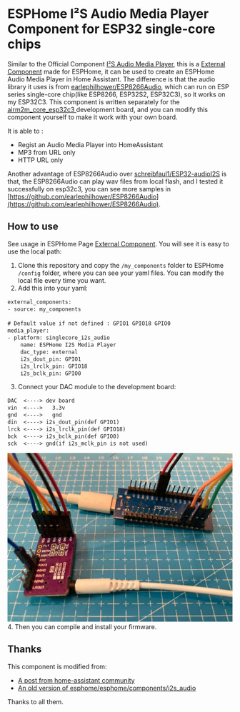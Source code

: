 # ESPHome I²S Audio Media Player Component for ESP32 single-core chips
Similar to the Official Component  [I²S Audio Media Player](https://esphome.io/components/media_player/i2s_audio), this is a [External Component](https://esphome.io/components/external_components.html) made for ESPHome, it can be used to create an ESPHome Audio Media Player in Home Assistant.
The difference is that the audio library it uses is from [earlephilhower/ESP8266Audio](https://github.com/earlephilhower/ESP8266Audio), which can run on ESP series single-core chip(like ESP8266, ESP32S2, ESP32C3), so it works on my ESP32C3. 
This component is written separately for the [airm2m_core_esp32c3 ](https://wiki.luatos.com/chips/esp32c3) development board, and you can modify this component yourself to make it work with your own board.

  It is able to :
- Regist an Audio Media Player into HomeAssistant
- MP3 from URL only
- HTTP URL only

Another advantage of  ESP8266Audio over [schreibfaul1/ESP32-audioI2S](https://github.com/schreibfaul1/ESP32-audioI2S) is that, the ESP8266Audio can play wav files from local flash, and I tested it successfully on esp32c3, you can see more samples in [https://github.com/earlephilhower/ESP8266Audio](https://github.com/earlephilhower/ESP8266Audio).

## How to use 
See usage in ESPHome Page [External Component](https://esphome.io/components/external_components.html).
You will see it is easy to use the local path:
1. Clone this repository and copy the `/my_components` folder  to ESPHome ` /config` folder, where you can see your yaml files.
You can modify the local file every time you want.
2. Add this into your yaml:
```
external_components:
- source: my_components

# Default value if not defined : GPIO1 GPIO18 GPIO0
media_player:
- platform: singlecore_i2s_audio
    name: ESPHome I2S Media Player
    dac_type: external
    i2s_dout_pin: GPIO1
    i2s_lrclk_pin: GPIO18
    i2s_bclk_pin: GPIO0
```
3. Connect your DAC module to the development board:
```
DAC  <----> dev board
vin  <---->   3.3v
gnd  <---->   gnd
din  <----> i2s_dout_pin(def GPIO1)
lrck <----> i2s_lrclk_pin(def GPIO18)
bck  <----> i2s_bclk_pin(def GPIO0)
sck  <----> gnd(if i2s_mclk_pin is not used)
```
![Image](./my_components/IMG_3205.jpeg)
4. Then you can compile and install your firmware.
## Thanks 
This component is modified from:
 - [A post from home-assistant community](https://community.home-assistant.io/t/turn-an-esp8266-wemosd1mini-into-an-audio-notifier-for-home-assistant-play-mp3-tts-rttl/211499/122) 
 - [ An old version of esphome/esphome/components/i2s_audio](https://github.com/esphome/esphome/tree/jesserockz-2023-121/esphome/components/i2s_audio)

Thanks to all them.
